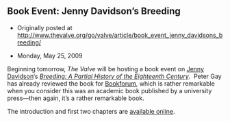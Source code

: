 ## Book Event: Jenny Davidson’s Breeding

 * Originally posted at http://www.thevalve.org/go/valve/article/book_event_jenny_davidsons_breeding/

* Monday, May 25, 2009 

Beginning tomorrow, _The Valve_ will be hosting a book event on [Jenny Davidson](http://jennydavidson.blogspot.com/)‘s [_Breeding: A Partial History of the Eighteenth Century_](http://www.amazon.com/exec/obidos/ASIN/0231138784/diesekoschmar-20).  Peter Gay has already reviewed the book for [Bookforum](http://www.bookforum.com/inprint/016_01/3519), which is rather remarkable when you consider this was an academic book published by a university press—then again, it’s a rather remarkable book.  

The introduction and first two chapters are [available online](http://books.google.com/books?id=7P4lD6wDhkUC&amp;dq=%!j(MISSING)enny+davidson%!+(MISSING)breeding&amp;printsec=frontcover&amp;source=bl&amp;ots=ejqlCr4_Zn&amp;sig=uYvWsZv766WVKw84UKFVphBozDQ&amp;hl=en&amp;ei=q-4aSo6ZBor8swPX6KnBCA&amp;sa=X&amp;oi=book_result&amp;ct=result&amp;resnum=9#PPT1,M1).

